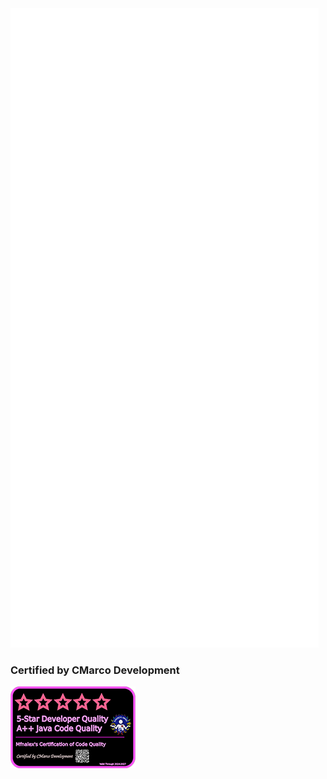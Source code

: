 <picture>
  <img src="/github-metrics.svg" alt="Metrics">
</picture>

### Certified by CMarco Development

<picture>
  <a href="cmarco_rating_full.png"><img src="/cmarco_rating_200.png" alt="CMarco's Rating"></a>
</picture>
